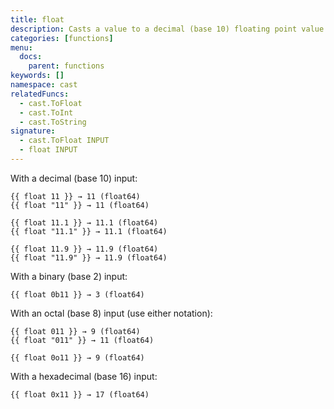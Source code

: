 ```yaml
---
title: float
description: Casts a value to a decimal (base 10) floating point value.
categories: [functions]
menu:
  docs:
    parent: functions
keywords: []
namespace: cast
relatedFuncs:
  - cast.ToFloat
  - cast.ToInt
  - cast.ToString
signature:
  - cast.ToFloat INPUT
  - float INPUT
---
```


With a decimal (base 10) input:

```go-html-template
{{ float 11 }} → 11 (float64)
{{ float "11" }} → 11 (float64)

{{ float 11.1 }} → 11.1 (float64)
{{ float "11.1" }} → 11.1 (float64)

{{ float 11.9 }} → 11.9 (float64)
{{ float "11.9" }} → 11.9 (float64)
```

With a binary (base 2) input:

```go-html-template
{{ float 0b11 }} → 3 (float64)
```

With an octal (base 8) input (use either notation):

```go-html-template
{{ float 011 }} → 9 (float64)
{{ float "011" }} → 11 (float64)

{{ float 0o11 }} → 9 (float64)
```

With a hexadecimal (base 16) input:

```go-html-template
{{ float 0x11 }} → 17 (float64)
```
